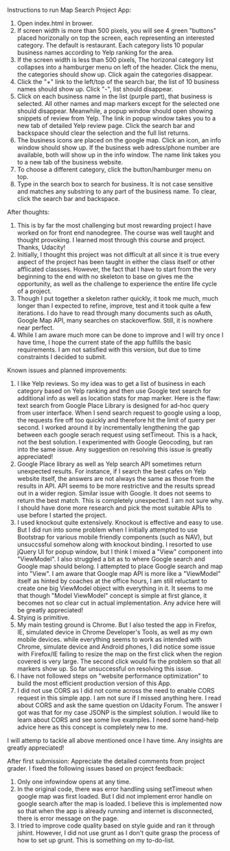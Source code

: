 Instructions to run Map Search Project App:
1. Open index.html in brower.
2. If screen width is more than 500 pixels, you will see 4 green "buttons" placed horizonally on top the screen, each representing an interested category. The default is restaurant. Each category lists 10 popular business names according to Yelp ranking for the area.
3. If the screen width is less than 500 pixels, The horizonal category list collapses into a hamburger menu on left of the header. Click the menu, the categories should show up. Click again the categories disappear.
4. Click the "+" link to the left/top of the search bar, the list of 10 business names should show up. Click "-", list should disappear.
5. Click on each business name in the list (purple part), that business is selected. All other names and map markers except for the selected one should disappear. Meanwhile, a popup window should open showing snippets of review from Yelp. The link in popup window takes you to a new tab of detailed Yelp review page. Click the search bar and backspace should clear the selection and the full list returns.
5. The business icons are placed on the google map. Click an icon, an info window should show up. If the business web adress/phone number are available, both will show up in the info  window. The name link takes you to a new tab of the business website.
6. To choose a different category, click the button/hamburger menu on top.
7. Type in the search box to search for business. It is not case sensitive and matches any substring to any part of the business name. To clear, click the search bar and backspace.

After thoughts:
1. This is by far the most challenging but most rewarding project I have worked on for front end nanodegree. The course was well taught and thought provoking. I learned most through this course and project. Thanks, Udacity!
2. Initially, I thought this project was not difficult at all since it is true every aspect of the project has been taught in either the class itself or other afflicated classses. However, the fact that I have to start from the very beginning to the end with no skeleton to base on gives me the opportunity, as well as the challenge to experience the entire life cycle of a project.
3. Though I put together a skeleton rather quickly, it took me much, much longer than I expected to refine, improve, test and it took quite a few iterations. I do have to read through many documents such as oAuth, Google Map API, many searches on stackoverflow. Still, it is nowhere near perfect.
4. While I am aware much more can be done to improve and I will try once I have time, I hope the current state of the app fulfills the basic requirements. I am not satisfied with this version, but due to time constraints I decided to submit.

Known issues and planned improvements:
1. I like Yelp reviews. So my idea was to get a list of business in each category based on Yelp ranking and then use Google text search for additional info as well as location stats for map marker. Here is the flaw: text search from Google Place Library is designed for ad-hoc query from user interface. When I send search request to google using a loop, the requests fire off too quickly and therefore hit the limit of query per second. I worked around it by incrementally lengthening the gap between each google serach request using setTimeout. This is a hack, not the best solution. I experimented with Google Geocoding, but ran into the same issue. Any suggestion on resolving this issue is greatly appreciated!
2. Google Place library as well as Yelp search API sometimes return unexpected results. For instance, if I search the best cafes on Yelp website itself, the answers are not always the same as those from the results in API. API seems to be more restrictive and the results spread out in a wider region. Similar issue with Google. It does not seems to return the best match. This is completely unexpected. I am not sure why. I should have done more research and pick the most suitable APIs to use before I started the project.
3. I used knockout quite extensively. Knockout is effective and easy to use. But I did run into some problem when I initially attempted to use Bootstrap for various mobile friendly components (such as NAV), but unsuccssful somehow along with knockout binding. I resorted to use jQuery UI for popup window, but I think I mixed a "View" component into "ViewModel". I also struggled a bit as to where Google search and Google map should belong. I attempted to place Google search and map into "View". I am aware that Google map API is more like a "ViewModel" itself as hinted by coaches at the office hours, I am still reluctant to create one big ViewModel object with everything in it. It seems to me that though "Model ViewModel" concept is simple at first glance, it becomes not so clear cut in actual implementation. Any advice here will be greatly appreciated!
4. Stying is primitive.
5. My main testing ground is Chrome. But I also tested the app in Firefox, IE, simulated device in Chrome Developer's Tools, as well as my own mobile devices. while everything seems to work as intended with Chrome, simulate device and Android phones, I did notice some issue with Firefox/IE failing to resize the map on the first click when the region covered is very large. The second click would fix the problem so that all markers show up. So far unsuccessful on resolving this issue.
6. I have not followed steps on "website performance optimization" to build the most efficient production version of this App.
7. I did not use CORS as I did not come across the need to enable CORS request in this simple app. I am not sure if I missed anything here. I read about CORS and ask the same question on Udacity Forum. The answer I got was that for my case JSONP is the simplest solution. I would like to learn about CORS and see some live examples. I need some hand-help advice here as this concept is completely new to me.

I will attemp to tackle all above mentioned once I have time. Any insights are greatly appreciated!

After first submission:
Appreciate the detailed comments from project grader. I fixed the following issues based on project feedback:
1. Only one infowindow opens at any time.
2. In the original code, there was error handling using setTimeout when google map was first loaded. But I did not implement error handle on google search after the map is loaded. I believe this is implemented now so that when the app is already running and internet is disconnected, there is error message on the page.
3. I tried to improve code quality based on style guide and ran it through jshint. However, I did not use grunt as I don't quite grasp the process of how to set up grunt. This is something on my to-do-list.

